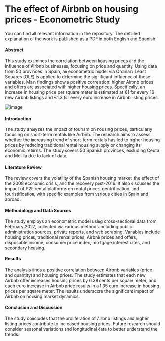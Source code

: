 # The effect of Airbnb on housing prices - Econometric Study

You can find all relevant information in the repository. The detailed explanation of the work is published as a PDF in both English and Spanish. 

#### Abstract
This study examines the correlation between housing prices and the influence of Airbnb businesses, focusing on price and quantity. Using data from 50 provinces in Spain, an econometric model via Ordinary Least Squares (OLS) is applied to determine the significant influence of these variables. Main findings show a positive correlation: higher Airbnb prices and offers are associated with higher housing prices. Specifically, an increase in housing price per square meter is estimated at €1 for every 16 new Airbnb listings and €1.3 for every euro increase in Airbnb listing prices.

![image](https://github.com/EduardNoord/Econometric-study.-Impact-of-the-tourist-accommodation-on-the-residential-rent/assets/172923744/29c65ead-dd4f-46e3-b241-8a19c91fc2d3)

#### Introduction
The study analyzes the impact of tourism on housing prices, particularly focusing on short-term rentals like Airbnb. The research aims to assess whether the increasing trend of short-term rentals has led to higher housing prices by reducing traditional rental housing supply or changing its economic returns. The study covers 50 Spanish provinces, excluding Ceuta and Melilla due to lack of data.

#### Literature Review
The review covers the volatility of the Spanish housing market, the effect of the 2008 economic crisis, and the recovery post-2016. It also discusses the impact of P2P rental platforms on rental prices, gentrification, and touristification, with specific examples from various cities in Spain and abroad.

#### Methodology and Data Sources
The study employs an econometric model using cross-sectional data from February 2022, collected via various methods including public administration sources, private reports, and web scraping. Variables include housing prices, traditional rental prices, Airbnb prices and offers, disposable income, consumer price index, mortgage interest rates, and secondary housing.

#### Results
The analysis finds a positive correlation between Airbnb variables (price and quantity) and housing prices. The study estimates that each new Airbnb offer increases housing prices by 6.38 cents per square meter, and each euro increase in Airbnb price results in a 1.35 euro increase in housing prices per square meter. The results underscore the significant impact of Airbnb on housing market dynamics.

#### Conclusion and Discussion
The study concludes that the proliferation of Airbnb listings and higher listing prices contribute to increased housing prices. Future research should consider seasonal variations and longitudinal data to better understand the trends.

